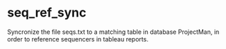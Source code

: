# seq_ref_sync

Syncronize the file seqs.txt to a matching table in database ProjectMan, in order to reference sequencers in tableau reports. 

